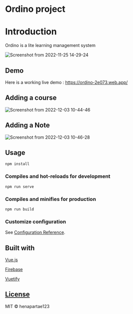 # Ordino project

# Introduction

Ordino is a lite learning management system

![Screenshot from 2022-11-25 14-29-24](https://user-images.githubusercontent.com/56829873/205844838-83333bfa-b033-4f6b-98f9-9f7b53de089c.png)

## Demo

Here is a working live demo : https://ordino-2e073.web.app/

## Adding a course

![Screenshot from 2022-12-03 10-44-46](https://user-images.githubusercontent.com/56829873/205845460-5400a7a2-847f-446d-a71c-8e6b22e8a670.png)

## Adding a Note

![Screenshot from 2022-12-03 10-46-28](https://user-images.githubusercontent.com/56829873/205845592-2584ccb2-9dde-4b38-994e-1fb4e29bdcea.png)

## Usage

```
npm install
```

### Compiles and hot-reloads for development

```
npm run serve
```

### Compiles and minifies for production

```
npm run build
```

### Customize configuration

See [Configuration Reference](https://cli.vuejs.org/config/).

## Built with

[Vue.js](https://vuejs.org/)

[Firebase](https://firebase.google.com/)

[Vuetify](https://vuetifyjs.com/en/)

## [License](https://github.com/henapartae123/Ordino/LICENSE.md)
MIT © henapartae123
